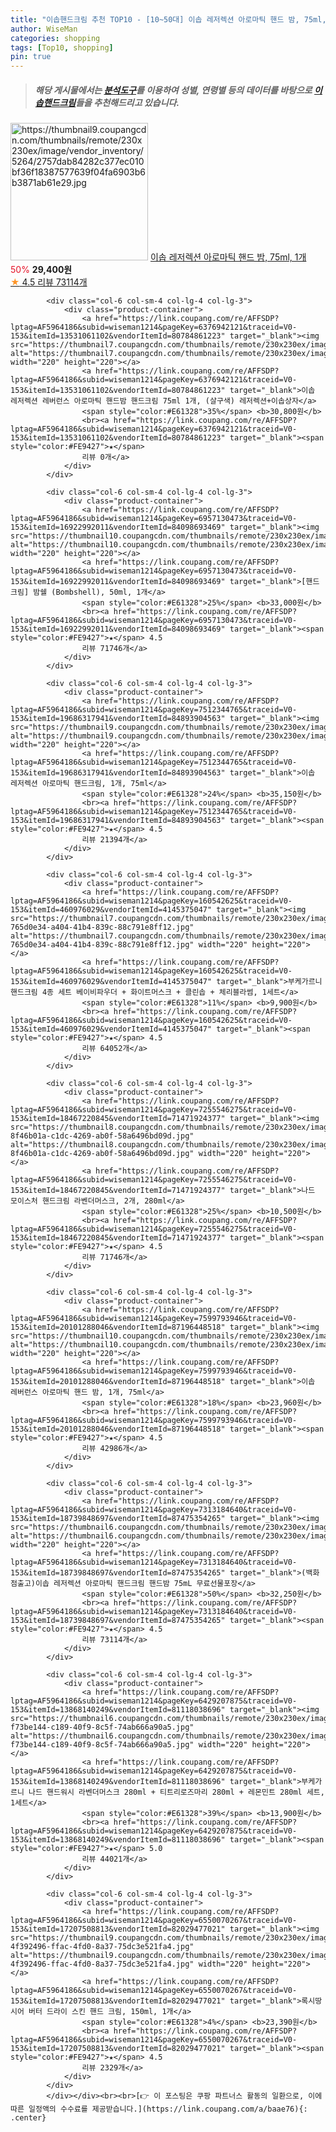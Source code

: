 ```yaml
---
title: "이솝핸드크림 추천 TOP10 - [10~50대] 이솝 레저렉션 아로마틱 핸드 밤, 75ml, 1개"
author: WiseMan
categories: shopping
tags: [Top10, shopping]
pin: true
---
```


> ##### 해당 게시물에서는 [**분석도구**](https://itemscout.io/)를 이용하여 **성별**, **연령별** 등의 데이터를 바탕으로 [**이솝핸드크림**](https://link.coupang.com/a/baae76)들을 추천해드리고 있습니다.
<div class="container"><div class="row">
            <div class="col-6 col-sm-4 col-lg-4 col-lg-3">
                <div class="product-container">
                    <a href="https://link.coupang.com/re/AFFSDP?lptag=AF5964186&subid=wiseman1214&pageKey=6641303067&traceid=V0-153&itemId=134718474&vendorItemId=82403630641" target="_blank"><img src="https://thumbnail9.coupangcdn.com/thumbnails/remote/230x230ex/image/vendor_inventory/5264/2757dab84282c377ec010bf36f18387577639f04fa6903b6b3871ab61e29.jpg" alt="https://thumbnail9.coupangcdn.com/thumbnails/remote/230x230ex/image/vendor_inventory/5264/2757dab84282c377ec010bf36f18387577639f04fa6903b6b3871ab61e29.jpg" width="220" height="220"></a>
                    <a href="https://link.coupang.com/re/AFFSDP?lptag=AF5964186&subid=wiseman1214&pageKey=6641303067&traceid=V0-153&itemId=134718474&vendorItemId=82403630641" target="_blank">이솝 레저렉션 아로마틱 핸드 밤, 75ml, 1개</a>
                    <span style="color:#E61328">50%</span> <b>29,400원</b>
                    <br><a href="https://link.coupang.com/re/AFFSDP?lptag=AF5964186&subid=wiseman1214&pageKey=6641303067&traceid=V0-153&itemId=134718474&vendorItemId=82403630641" target="_blank"><span style="color:#FE9427">★</span> 4.5
                    리뷰 73114개</a>
                </div>
            </div>
            
            <div class="col-6 col-sm-4 col-lg-4 col-lg-3">
                <div class="product-container">
                    <a href="https://link.coupang.com/re/AFFSDP?lptag=AF5964186&subid=wiseman1214&pageKey=6376942121&traceid=V0-153&itemId=13531061102&vendorItemId=80784861223" target="_blank"><img src="https://thumbnail7.coupangcdn.com/thumbnails/remote/230x230ex/image/vendor_inventory/6652/decb2384d2f2c0339c108d892ae48c5bed7f5ce2b5d784ee8132f6595e40.png" alt="https://thumbnail7.coupangcdn.com/thumbnails/remote/230x230ex/image/vendor_inventory/6652/decb2384d2f2c0339c108d892ae48c5bed7f5ce2b5d784ee8132f6595e40.png" width="220" height="220"></a>
                    <a href="https://link.coupang.com/re/AFFSDP?lptag=AF5964186&subid=wiseman1214&pageKey=6376942121&traceid=V0-153&itemId=13531061102&vendorItemId=80784861223" target="_blank">이솝 레저렉션 레버런스 아로마틱 핸드밤 핸드크림 75ml 1개, (살구색) 레저렉션+이솝상자</a>
                    <span style="color:#E61328">35%</span> <b>30,800원</b>
                    <br><a href="https://link.coupang.com/re/AFFSDP?lptag=AF5964186&subid=wiseman1214&pageKey=6376942121&traceid=V0-153&itemId=13531061102&vendorItemId=80784861223" target="_blank"><span style="color:#FE9427">★</span> 
                    리뷰 0개</a>
                </div>
            </div>
            
            <div class="col-6 col-sm-4 col-lg-4 col-lg-3">
                <div class="product-container">
                    <a href="https://link.coupang.com/re/AFFSDP?lptag=AF5964186&subid=wiseman1214&pageKey=6957130473&traceid=V0-153&itemId=16922992011&vendorItemId=84098693469" target="_blank"><img src="https://thumbnail10.coupangcdn.com/thumbnails/remote/230x230ex/image/vendor_inventory/3c09/1ff9e6d45e4c2f10abe8d614c831ceee25df6c2e6d4ee6ec133aad2f7d1e.jpg" alt="https://thumbnail10.coupangcdn.com/thumbnails/remote/230x230ex/image/vendor_inventory/3c09/1ff9e6d45e4c2f10abe8d614c831ceee25df6c2e6d4ee6ec133aad2f7d1e.jpg" width="220" height="220"></a>
                    <a href="https://link.coupang.com/re/AFFSDP?lptag=AF5964186&subid=wiseman1214&pageKey=6957130473&traceid=V0-153&itemId=16922992011&vendorItemId=84098693469" target="_blank">[핸드크림] 밤쉘 (Bombshell), 50ml, 1개</a>
                    <span style="color:#E61328">25%</span> <b>33,000원</b>
                    <br><a href="https://link.coupang.com/re/AFFSDP?lptag=AF5964186&subid=wiseman1214&pageKey=6957130473&traceid=V0-153&itemId=16922992011&vendorItemId=84098693469" target="_blank"><span style="color:#FE9427">★</span> 4.5
                    리뷰 71746개</a>
                </div>
            </div>
            
            <div class="col-6 col-sm-4 col-lg-4 col-lg-3">
                <div class="product-container">
                    <a href="https://link.coupang.com/re/AFFSDP?lptag=AF5964186&subid=wiseman1214&pageKey=7512344765&traceid=V0-153&itemId=19686317941&vendorItemId=84893904563" target="_blank"><img src="https://thumbnail9.coupangcdn.com/thumbnails/remote/230x230ex/image/vendor_inventory/9c31/9ab2d9246c9bc03490f79c8b48a2e967766ff955d0761a33283f855fdf74.jpg" alt="https://thumbnail9.coupangcdn.com/thumbnails/remote/230x230ex/image/vendor_inventory/9c31/9ab2d9246c9bc03490f79c8b48a2e967766ff955d0761a33283f855fdf74.jpg" width="220" height="220"></a>
                    <a href="https://link.coupang.com/re/AFFSDP?lptag=AF5964186&subid=wiseman1214&pageKey=7512344765&traceid=V0-153&itemId=19686317941&vendorItemId=84893904563" target="_blank">이솝 레저렉션 아로마틱 핸드크림, 1개, 75ml</a>
                    <span style="color:#E61328">24%</span> <b>35,150원</b>
                    <br><a href="https://link.coupang.com/re/AFFSDP?lptag=AF5964186&subid=wiseman1214&pageKey=7512344765&traceid=V0-153&itemId=19686317941&vendorItemId=84893904563" target="_blank"><span style="color:#FE9427">★</span> 4.5
                    리뷰 21394개</a>
                </div>
            </div>
            
            <div class="col-6 col-sm-4 col-lg-4 col-lg-3">
                <div class="product-container">
                    <a href="https://link.coupang.com/re/AFFSDP?lptag=AF5964186&subid=wiseman1214&pageKey=160542625&traceid=V0-153&itemId=460976029&vendorItemId=4145375047" target="_blank"><img src="https://thumbnail7.coupangcdn.com/thumbnails/remote/230x230ex/image/retail/images/8244078274588425-765d0e34-a404-41b4-839c-88c791e8ff12.jpg" alt="https://thumbnail7.coupangcdn.com/thumbnails/remote/230x230ex/image/retail/images/8244078274588425-765d0e34-a404-41b4-839c-88c791e8ff12.jpg" width="220" height="220"></a>
                    <a href="https://link.coupang.com/re/AFFSDP?lptag=AF5964186&subid=wiseman1214&pageKey=160542625&traceid=V0-153&itemId=460976029&vendorItemId=4145375047" target="_blank">부케가르니 핸드크림 4종 세트 베이비파우더 + 화이트머스크 + 클린솝 + 체리블라썸, 1세트</a>
                    <span style="color:#E61328">11%</span> <b>9,900원</b>
                    <br><a href="https://link.coupang.com/re/AFFSDP?lptag=AF5964186&subid=wiseman1214&pageKey=160542625&traceid=V0-153&itemId=460976029&vendorItemId=4145375047" target="_blank"><span style="color:#FE9427">★</span> 4.5
                    리뷰 64052개</a>
                </div>
            </div>
            
            <div class="col-6 col-sm-4 col-lg-4 col-lg-3">
                <div class="product-container">
                    <a href="https://link.coupang.com/re/AFFSDP?lptag=AF5964186&subid=wiseman1214&pageKey=7255546275&traceid=V0-153&itemId=18467220845&vendorItemId=71471924377" target="_blank"><img src="https://thumbnail8.coupangcdn.com/thumbnails/remote/230x230ex/image/retail/images/784651973296498-8f46b01a-c1dc-4269-ab0f-58a6496bd09d.jpg" alt="https://thumbnail8.coupangcdn.com/thumbnails/remote/230x230ex/image/retail/images/784651973296498-8f46b01a-c1dc-4269-ab0f-58a6496bd09d.jpg" width="220" height="220"></a>
                    <a href="https://link.coupang.com/re/AFFSDP?lptag=AF5964186&subid=wiseman1214&pageKey=7255546275&traceid=V0-153&itemId=18467220845&vendorItemId=71471924377" target="_blank">나드 모이스처 핸드크림 라벤더머스크, 2개, 280ml</a>
                    <span style="color:#E61328">25%</span> <b>10,500원</b>
                    <br><a href="https://link.coupang.com/re/AFFSDP?lptag=AF5964186&subid=wiseman1214&pageKey=7255546275&traceid=V0-153&itemId=18467220845&vendorItemId=71471924377" target="_blank"><span style="color:#FE9427">★</span> 4.5
                    리뷰 71746개</a>
                </div>
            </div>
            
            <div class="col-6 col-sm-4 col-lg-4 col-lg-3">
                <div class="product-container">
                    <a href="https://link.coupang.com/re/AFFSDP?lptag=AF5964186&subid=wiseman1214&pageKey=7599793946&traceid=V0-153&itemId=20101288046&vendorItemId=87196448518" target="_blank"><img src="https://thumbnail10.coupangcdn.com/thumbnails/remote/230x230ex/image/vendor_inventory/7073/e615a477b51470968464509e4c10bc9658c537a90f5b20203a957f2c287f.jpg" alt="https://thumbnail10.coupangcdn.com/thumbnails/remote/230x230ex/image/vendor_inventory/7073/e615a477b51470968464509e4c10bc9658c537a90f5b20203a957f2c287f.jpg" width="220" height="220"></a>
                    <a href="https://link.coupang.com/re/AFFSDP?lptag=AF5964186&subid=wiseman1214&pageKey=7599793946&traceid=V0-153&itemId=20101288046&vendorItemId=87196448518" target="_blank">이솝 레버런스 아로마틱 핸드 밤, 1개, 75ml</a>
                    <span style="color:#E61328">18%</span> <b>23,960원</b>
                    <br><a href="https://link.coupang.com/re/AFFSDP?lptag=AF5964186&subid=wiseman1214&pageKey=7599793946&traceid=V0-153&itemId=20101288046&vendorItemId=87196448518" target="_blank"><span style="color:#FE9427">★</span> 4.5
                    리뷰 42986개</a>
                </div>
            </div>
            
            <div class="col-6 col-sm-4 col-lg-4 col-lg-3">
                <div class="product-container">
                    <a href="https://link.coupang.com/re/AFFSDP?lptag=AF5964186&subid=wiseman1214&pageKey=7313184640&traceid=V0-153&itemId=18739848697&vendorItemId=87475354265" target="_blank"><img src="https://thumbnail6.coupangcdn.com/thumbnails/remote/230x230ex/image/vendor_inventory/84ee/3cafe6969dd3ca2d254cd5ca281f6f6cabfb2b110ac8cabf4f20df4ced94.png" alt="https://thumbnail6.coupangcdn.com/thumbnails/remote/230x230ex/image/vendor_inventory/84ee/3cafe6969dd3ca2d254cd5ca281f6f6cabfb2b110ac8cabf4f20df4ced94.png" width="220" height="220"></a>
                    <a href="https://link.coupang.com/re/AFFSDP?lptag=AF5964186&subid=wiseman1214&pageKey=7313184640&traceid=V0-153&itemId=18739848697&vendorItemId=87475354265" target="_blank">(백화점출고)이솝 레저렉션 아로마틱 핸드크림 핸드밤 75mL 무료선물포장</a>
                    <span style="color:#E61328">50%</span> <b>32,250원</b>
                    <br><a href="https://link.coupang.com/re/AFFSDP?lptag=AF5964186&subid=wiseman1214&pageKey=7313184640&traceid=V0-153&itemId=18739848697&vendorItemId=87475354265" target="_blank"><span style="color:#FE9427">★</span> 4.5
                    리뷰 73114개</a>
                </div>
            </div>
            
            <div class="col-6 col-sm-4 col-lg-4 col-lg-3">
                <div class="product-container">
                    <a href="https://link.coupang.com/re/AFFSDP?lptag=AF5964186&subid=wiseman1214&pageKey=6429207875&traceid=V0-153&itemId=13868140249&vendorItemId=81118038696" target="_blank"><img src="https://thumbnail6.coupangcdn.com/thumbnails/remote/230x230ex/image/retail/images/8661032775781791-f73be144-c189-40f9-8c5f-74ab666a90a5.jpg" alt="https://thumbnail6.coupangcdn.com/thumbnails/remote/230x230ex/image/retail/images/8661032775781791-f73be144-c189-40f9-8c5f-74ab666a90a5.jpg" width="220" height="220"></a>
                    <a href="https://link.coupang.com/re/AFFSDP?lptag=AF5964186&subid=wiseman1214&pageKey=6429207875&traceid=V0-153&itemId=13868140249&vendorItemId=81118038696" target="_blank">부케가르니 나드 핸드워시 라벤더머스크 280ml + 티트리로즈마리 280ml + 레몬민트 280ml 세트, 1세트</a>
                    <span style="color:#E61328">39%</span> <b>13,900원</b>
                    <br><a href="https://link.coupang.com/re/AFFSDP?lptag=AF5964186&subid=wiseman1214&pageKey=6429207875&traceid=V0-153&itemId=13868140249&vendorItemId=81118038696" target="_blank"><span style="color:#FE9427">★</span> 5.0
                    리뷰 44021개</a>
                </div>
            </div>
            
            <div class="col-6 col-sm-4 col-lg-4 col-lg-3">
                <div class="product-container">
                    <a href="https://link.coupang.com/re/AFFSDP?lptag=AF5964186&subid=wiseman1214&pageKey=6550070267&traceid=V0-153&itemId=17207508813&vendorItemId=82029477021" target="_blank"><img src="https://thumbnail9.coupangcdn.com/thumbnails/remote/230x230ex/image/retail/images/2699440132832552-4f392496-ffac-4fd0-8a37-75dc3e521fa4.jpg" alt="https://thumbnail9.coupangcdn.com/thumbnails/remote/230x230ex/image/retail/images/2699440132832552-4f392496-ffac-4fd0-8a37-75dc3e521fa4.jpg" width="220" height="220"></a>
                    <a href="https://link.coupang.com/re/AFFSDP?lptag=AF5964186&subid=wiseman1214&pageKey=6550070267&traceid=V0-153&itemId=17207508813&vendorItemId=82029477021" target="_blank">록시땅 시어 버터 드라이 스킨 핸드 크림, 150ml, 1개</a>
                    <span style="color:#E61328">4%</span> <b>23,390원</b>
                    <br><a href="https://link.coupang.com/re/AFFSDP?lptag=AF5964186&subid=wiseman1214&pageKey=6550070267&traceid=V0-153&itemId=17207508813&vendorItemId=82029477021" target="_blank"><span style="color:#FE9427">★</span> 4.5
                    리뷰 2329개</a>
                </div>
            </div>
            </div></div><br><br>[👉 이 포스팅은 쿠팡 파트너스 활동의 일환으로, 이에 따른 일정액의 수수료를 제공받습니다.](https://link.coupang.com/a/baae76){: .center}
